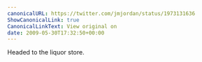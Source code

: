 ```yaml
---
canonicalURL: https://twitter.com/jmjordan/status/1973131636
ShowCanonicalLink: true
CanonicalLinkText: View original on
date: 2009-05-30T17:32:50+00:00
---
```

Headed to the liquor store.